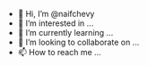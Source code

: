 - 👋 Hi, I’m @naifchevy
- 👀 I’m interested in ...
- 🌱 I’m currently learning ...
- 💞️ I’m looking to collaborate on ...
- 📫 How to reach me ...

<!---
naifchevy/naifchevy is a ✨ special ✨ repository because its `README.md` (this file) appears on your GitHub profile.
You can click the Preview link to take a look at your changes.
--->
